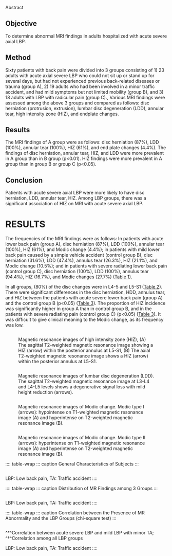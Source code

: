 Abstract

## Objective

To determine abnormal MRI findings in adults hospitalized with acute
severe axial LBP.

## Method

Sixty patients with back pain were divided into 3 groups consisting
of 1) 23 adults with acute axial severe LBP who could not sit up or
stand up for several days, but had not experienced previous back-related
diseases or trauma (group A), 2) 19 adults who had been involved in a
minor traffic accident, and had mild symptoms but not limited mobility
(group B), and 3) 18 adults with LBP with radicular pain (group C).,
Various MRI findings were assessed among the above 3 groups and compared
as follows: disc herniation (protrusion, extrusion), lumbar disc
degeneration (LDD), annular tear, high intensity zone (HIZ), and
endplate changes.

## Results

The MRI findings of A group were as follows: disc herniation (87%), LDD
(100%), annular tear (100%), HIZ (61%), and end plate changes (4.4%).
The findings of disc herniation, annular tear, HIZ, and LDD were more
prevalent in A group than in B group (p\<0.01). HIZ findings were more
prevalent in A group than in group B or group C (p\<0.05).

## Conclusion

Patients with acute severe axial LBP were more likely to have disc
herniation, LDD, annular tear, HIZ. Among LBP groups, there was a
significant association of HIZ on MRI with acute severe axial LBP.

# RESULTS

The frequencies of the MRI findings were as follows: In patients with
acute lower back pain (group A), disc herniation (87%), LDD (100%),
annular tear (100%), HIZ (61%), and Modic change (4.4%); in patients
with mild lower back pain caused by a simple vehicle accident (control
group B), disc herniation (31.6%), LDD (47.4%), annulus tear (26.3%),
HIZ (21.1%), and Modic change (10.5%); and in patients with severe
radiating lower back pain (control group C), disc herniation (100%), LDD
(100%), annulus tear (94.4%), HIZ (16.7%), and Modic changes (27.7%)
([Table 1](#)).

In all groups, (80%) of the disc changes were in L4-5 and L5-S1 ([Table
2](#)). There were significant differences in the disc herniation, HDD,
annulus tear, and HIZ between the patients with acute severe lower back
pain (group A) and the control group B (p\<0.05) ([Table 3](#)). The
proportion of HIZ incidence was significantly higher in group A than in
control group B, and in the patients with severe radiating pain (control
group C) (p\<0.05) ([Table 3](#)). It was difficult to give clinical
meaning to the Modic change, as its frequency was low.

<figure>
<p><img src="" /></p>
<figcaption>Magnetic resonance images of high intensity zone (HIZ), (A)
The sagittal T2-weighted magnetic resonance image showing a HIZ (arrow)
within the posterior annulus at L5-S1, (B) The axial T2-weighted
magnetic resonance image shows a HIZ (arrow) within the posterior
annulus at L5-S1.</figcaption>
</figure>

<figure>
<p><img src="" /></p>
<figcaption>Magnetic resonance images of lumbar disc degeneration (LDD).
The sagittal T2-weighted magnetic resonance image at L3-L4 and L4-L5
levels shows a degenerative signal loss with mild height reduction
(arrows).</figcaption>
</figure>

<figure>
<p><img src="" /></p>
<figcaption>Magnetic resonance images of Modic change. Modic type I
(arrows): hypointense on T1-weighted magnetic resonance image (A) and
hyperintense on T2-weighted magnetic resonance image (B).</figcaption>
</figure>

<figure>
<p><img src="" /></p>
<figcaption>Magnetic resonance images of Modic change. Modic type II
(arrows): hyperintense on T1-weighted magnetic resonance image (A) and
hyperintense on T2-weighted magnetic resonance image (B).</figcaption>
</figure>

:::: table-wrap
::: caption
General Characteristics of Subjects
:::

![]()

LBP: Low back pain, TA: Traffic accident
::::

:::: table-wrap
::: caption
Distribution of MR Findings among 3 Groups
:::

![]()

LBP: Low back pain, TA: Traffic accident
::::

:::: table-wrap
::: caption
Correlation between the Presence of MR Abnormality and the LBP Groups
(chi-square test)
:::

![]()

^\*^Correlation between acute severe LBP and mild LBP with minor TA;
^†^Correlation among all LBP groups

LBP: Low back pain, TA: Traffic accident
::::
